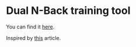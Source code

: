 # Dual N-Back training tool

You can find it [here](http://nback.herokuapp.com "N-Back").

Inspired by [this](http://www.gwern.net/DNB%20FAQ "DNB FAQ") article.
